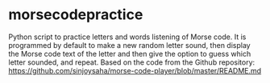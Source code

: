 # morsecodepractice
Python script to practice letters and words listening of Morse code.
It is programmed by default to make a new random letter sound, then display the Morse code text of the letter and then give the option to guess which letter sounded, and repeat.
Based on the code from the Github repository: https://github.com/sinjoysaha/morse-code-player/blob/master/README.md
